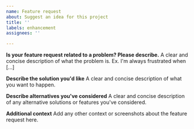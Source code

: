 ```yaml
---
name: Feature request
about: Suggest an idea for this project
title: ''
labels: enhancement
assignees: ''

---
```


<!-- NOTE: This template shall guide you through providing all relevant information about the feature or change you wish. Please fill in or remove the sections as applicable and remove this note. -->

**Is your feature request related to a problem? Please describe.**
A clear and concise description of what the problem is. Ex. I'm always frustrated when [...]

**Describe the solution you'd like**
A clear and concise description of what you want to happen.

**Describe alternatives you've considered**
A clear and concise description of any alternative solutions or features you've considered.

**Additional context**
Add any other context or screenshots about the feature request here.
